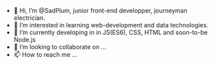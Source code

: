 - 👋 Hi, I’m @SadPlum, junior front-end developper, journeyman electrician.
- 👀 I’m interested in learning web-development and data technologies.
- 🌱 I’m currently developing in in JS(ES6), CSS, HTML and soon-to-be Node.js
- 💞️ I’m looking to collaborate on ...
- 📫 How to reach me ...

<!---
SadPlum/SadPlum is a ✨ special ✨ repository because its `README.md` (this file) appears on your GitHub profile.
You can click the Preview link to take a look at your changes.
--->
